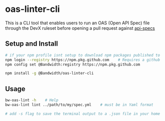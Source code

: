# oas-linter-cli

This is a CLI tool that enables users to run an OAS (Open API Spec) file through the DevX ruleset before opening a pull request against [api-specs](https://github.com/Bandwidth/api-specs)

## Setup and Install

```sh
# if your npm profile isnt setup to download npm packages published to githubs npm registry - run these commands first
npm login --registry https://npm.pkg.github.com    # Requires a github token with Bandwidth SSO access
npm config set @Bandwidth:registry https://npm.pkg.github.com

npm install -g @Bandwidth/oas-linter-cli
```

## Usage

```sh
bw-oas-lint -h    # Help
bw-oas-lint lint ../path/to/my/spec.yml    # must be in Yaml format

# add -s flag to save the terminal output to a .json file in your home directory
```

